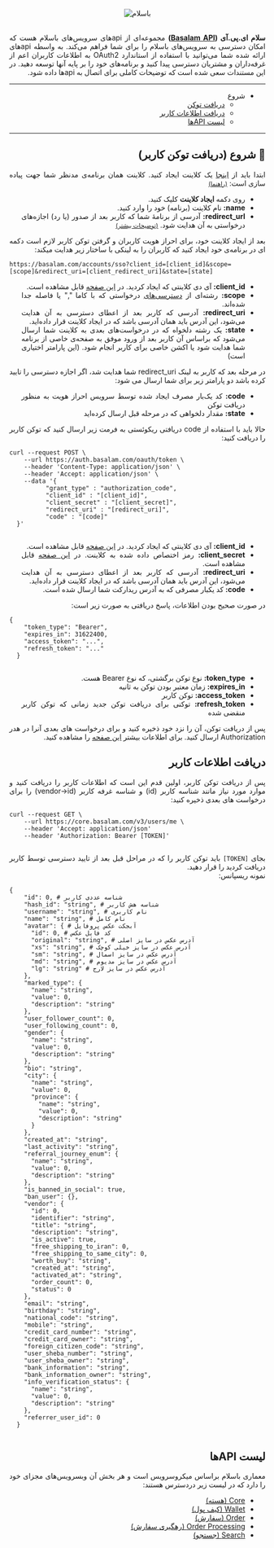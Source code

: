<link rel="stylesheet" href="./assets/fonts/Estedad-stylesheet.css" />
<link rel="stylesheet" href="./assets/css/highlight/default.min.css" />
<!-- <script src="./assets/js/highlight/highlight.min.js"></script> -->

<div style="text-align: center;">
  <br>
  <img class="oI3ssn" src="https://basalam.com/img/basalam-logotype.svg" alt="باسلام">
  </div>
  <br>
  <div align="right" dir="rtl" style="font-family: 'Estedad', -apple-system,BlinkMacSystemFont,'Segoe UI',Helvetica,Arial,sans-serif,'Apple Color Emoji','Segoe UI Emoji','Segoe UI Symbol', sans-serif; text-align: justify; direction: rtl;">
  <p>
  <b style="font-weight:bold">سلام ای.پی.آی (<a href="https://developers.basalam.com" target="_blank">Basalam API</a>)</b> مجموعه‌ای از api‌های سرویس‌های باسلام هست که امکان دسترسی به سرویس‌های باسلام را برای شما فراهم می‌کند. به واسطه api‌های ارائه شده شما می‌توانید با استفاده از استاندارد OAuth2 به اطلاعات کاربران اعم از غرفه‌داران و مشتریان دسترسی پیدا کنید و برنامه‌های خود را بر پایه آنها توسعه دهید.
  در این مستندات سعی شده است که توضیحات کاملی برای اتصال به api‌ها داده شود.
  </p>
  <hr>
  <ul dir="rtl">
    <li> شروع
      <ul>
        <li><a href="#%F0%9F%9A%80-%D8%B4%D8%B1%D9%88%D8%B9-%D8%AF%D8%B1%DB%8C%D8%A7%D9%81%D8%AA-%D8%AA%D9%88%DA%A9%D9%86-%DA%A9%D8%A7%D8%B1%D8%A8%D8%B1">دریافت توکن</a></li>
        <li><a href="#%D8%AF%D8%B1%DB%8C%D8%A7%D9%81%D8%AA-%D8%A7%D8%B7%D9%84%D8%A7%D8%B9%D8%A7%D8%AA-%DA%A9%D8%A7%D8%B1%D8%A8%D8%B1">دریافت اطلاعات کاربر</a></li>
        <li><a href="#%D9%84%DB%8C%D8%B3%D8%AA-api%D9%87%D8%A7">لیست APIها</a></li>
      </ul>
    </li>
  </ul>
  <hr>
  <p>
  <h2 style="font-weight:bold">🚀 شروع (دریافت توکن کاربر)</h2> ابتدا باید از <a href="https://developers.basalam.com/clients" target="_new">اینجا</a> یک کلاینت ایجاد کنید.
  کلاینت همان برنامه‌ی مدنظر شما جهت پیاده سازی است: <small><a href="https://developers.basalam.com/authorization#%D8%A7%DB%8C%D8%AC%D8%A7%D8%AF-%DA%A9%D9%84%D8%A7%DB%8C%D9%86%D8%AA" target="_blank">(راهنما)</a></small>
  <br>
  <ul dir="rtl">
    <li>روی دکمه <b style="font-weight:bold">ایجاد کلاینت</b> کلیک کنید.</li>
    <li><b style="font-weight:bold">name:</b> نام کلاینت (برنامه) خود را وارد کنید.</li>
    <li><b style="font-weight:bold">redirect_url:</b> آدرسی از برنامهٔ شما که کاربر بعد از صدور (یا رد) اجازه‌های درخواستی به آن هدایت شود. <small><a href="https://developers.basalam.com/authorization#%D8%AF%D8%B1%DB%8C%D8%A7%D9%81%D8%AA-%D8%AF%D8%B3%D8%AA%D8%B1%D8%B3%DB%8C-%D8%A7%D8%B2-%DA%A9%D8%A7%D8%B1%D8%A8%D8%B1" target="_blank">(توضیحات بیشتر)</a></small></li>
  </ul>
  </p>
  <p>
  بعد از ایجاد کلاینت خود، برای احراز هویت کاربران و گرفتن توکن کاربر لازم است دکمه ای در برنامه‌ی خود ایجاد کنید که کاربران را به لینکی با ساختار زیر هدایت میکند:<br>
  <div style="text-align:left;" dir="ltr">
  <code dir="ltr">https://basalam.com/accounts/sso?client_id=[client_id]&scope=[scope]&redirect_uri=[client_redirect_uri]&state=[state]</code>
  </div>
  <ul dir="rtl">
    <li><b style="font-weight:bold">client_id:</b> آی دی کلاینتی که ایجاد کردید. در <a href="https://developers.basalam.com/clients" target="_new">این صفحه</a> قابل مشاهده است.</li>
    <li><b style="font-weight:bold">scope:</b> رشته‌ای از <a href="https://developers.basalam.com/scopes" target="_blank">دسترسی‌های</a> درخواستی که با کاما "," یا فاصله جدا شده‌اند.</li>
    <li><b style="font-weight:bold">redirect_uri:</b>  آدرسی که کاربر بعد از اعطای دسترسی به آن هدایت می‌شود، این آدرس باید همان آدرسی باشد که در ایجاد کلاینت قرار داده‌اید.</li>
    <li><b style="font-weight:bold">state:</b> یک رشته دلخواه که در درخواست‌های بعدی به کلاینت شما ارسال می‌شود که براساس آن کاربر بعد از ورود موفق به صفحه‌ی خاصی از برنامه شما هدایت شود یا اکشن خاصی برای کاربر انجام شود. (این پارامتر اختیاری است)</li>
  </ul>
  </p>
  <p>
  در مرحله بعد که کاربر به لینک redirect_uri شما هدایت شد، اگر اجازه دسترسی را تایید کرده باشد دو پارامتر زیر برای شما ارسال می شود:
  <ul dir="rtl">
    <li><b style="font-weight:bold">code:</b> کد یک‌بار مصرف ایجاد شده توسط سرویس احراز هویت به منظور دریافت توکن</li>
    <li><b style="font-weight:bold">state:</b>  مقدار دلخواهی که در مرحله قبل ارسال کرده‌اید</li>
  </ul>
  حالا باید با استفاده از code دریافتی ریکوئستی به فرمت زیر ارسال کنید که توکن کاربر را دریافت کنید:
  <br>
  <div style="text-align:left;direction: ltr;" dir="ltr">
  <pre dir="ltr"><code dir="ltr">curl --request POST \
    --url https://auth.basalam.com/oauth/token \
    --header 'Content-Type: application/json' \
    --header 'Accept: application/json' \
    --data '{
          "grant_type" : "authorization_code",
          "client_id" : "[client_id]",
          "client_secret" : "[client_secret]",
          "redirect_uri" : "[redirect_uri]",
          "code" : "[code]"
  }'
  </code></pre>
  </div>
  <ul dir="rtl">
    <li><b style="font-weight:bold">client_id:</b> آی دی کلاینتی که ایجاد کردید. در <a href="https://developers.basalam.com/clients" target="_new">این صفحه</a> قابل مشاهده است.</li>
    <li><b style="font-weight:bold">client_secret:</b>  رمز اختصاص داده شده به کلاینت. در <a href="https://developers.basalam.com/clients" target="_new">این صفحه</a> قابل مشاهده است.</li>
    <li><b style="font-weight:bold">redirect_uri:</b>  آدرسی که کاربر بعد از اعطای دسترسی به آن هدایت می‌شود، این آدرس باید همان آدرسی باشد که در ایجاد کلاینت قرار داده‌اید.</li>
    <li><b style="font-weight:bold">code:</b> کد یکبار مصرفی که به آدرس ریدارکت شما ارسال شده است.</li>
  </ul>
  در صورت صحیح بودن اطلاعات، پاسخ دریافتی به صورت زیر است:
  <div style="text-align:left;direction: ltr;" dir="ltr">
  <pre><code>{
    "token_type": "Bearer",
    "expires_in": 31622400,
    "access_token": "...",
    "refresh_token": "..."
  }
  </code></pre>
  </div>
  <ul dir="rtl">
    <li><b style="font-weight:bold">token_type:</b> نوع توکن برگشتی، که نوع Bearer هست.</li>
    <li><b style="font-weight:bold">expires_in:</b> زمان معتبر بودن توکن به ثانیه</li>
    <li><b style="font-weight:bold">access_token:</b> توکن کاربر</li>
    <li><b style="font-weight:bold">refresh_token:</b> توکنی برای دریافت توکن جدید زمانی که توکن کاربر منقضی شده</li>
  </ul>
  پس از دریافت توکن، آن را نزد خود ذخیره کنید و برای درخواست های بعدی آنرا در هدر Authorization ارسال کنید. 
  برای اطلاعات بیشتر <a href="https://developers.basalam.com/authorization#%D9%85%D8%B1%D8%AD%D9%84%D9%87-%D8%B3%D9%88%D9%85-%D8%AF%D8%B1%DB%8C%D8%A7%D9%81%D8%AA-%D8%A7%D8%B7%D9%84%D8%A7%D8%B9%D8%A7%D8%AA-%DA%A9%D8%A7%D8%B1%D8%A8%D8%B1" target="_blank">این صفحه</a> را مشاهده کنید.
  </p>

  <h2>دریافت اطلاعات کاربر</h2>
  <p dir="rtl">
  پس از دریافت توکن کاربر، اولین قدم این است که اطلاعات کاربر را دریافت کنید و موارد مورد نیاز مانند شناسه کاربر (id) و شناسه غرفه کاربر (vendor->id) را برای درخواست های بعدی ذخیره کنید:

  <pre dir="ltr"><code dir="ltr">curl --request GET \
    --url https://core.basalam.com/v3/users/me \
    --header 'Accept: application/json'
    --header 'Authorization: Bearer [TOKEN]'
  </code></pre>

  بجای <code>[TOKEN]</code> باید توکن کاربر را که در مراحل قبل بعد از تایید دسترسی توسط کاربر دریافت کردید را قرار دهید.
  <br>
  نمونه ریسپانس:
  <pre dir="ltr"><code dir="ltr">{
    "id": 0, # شناسه عددی کاربر
    "hash_id": "string", # شناسه هش کاربر
    "username": "string", # نام کاربری
    "name": "string", # نام کامل
    "avatar": { # آبجکت عکس پروفایل
      "id": 0, # کد فایل عکس
      "original": "string", # آدرس عکس در سایز اصلی
      "xs": "string", # آدرس عکس در سایز خیلی کوچک
      "sm": "string", # آدرس عکس در سایز اسمال
      "md": "string", # آدرس عکس در سایز مدیوم
      "lg": "string" # آدرس عکس در سایز لارج
    },
    "marked_type": {
      "name": "string",
      "value": 0,
      "description": "string"
    },
    "user_follower_count": 0,
    "user_following_count": 0,
    "gender": {
      "name": "string",
      "value": 0,
      "description": "string"
    },
    "bio": "string",
    "city": {
      "name": "string",
      "value": 0,
      "province": {
        "name": "string",
        "value": 0,
        "description": "string"
      }
    },
    "created_at": "string",
    "last_activity": "string",
    "referral_journey_enum": {
      "name": "string",
      "value": 0,
      "description": "string"
    },
    "is_banned_in_social": true,
    "ban_user": {},
    "vendor": {
      "id": 0,
      "identifier": "string",
      "title": "string",
      "description": "string",
      "is_active": true,
      "free_shipping_to_iran": 0,
      "free_shipping_to_same_city": 0,
      "worth_buy": "string",
      "created_at": "string",
      "activated_at": "string",
      "order_count": 0,
      "status": 0
    },
    "email": "string",
    "birthday": "string",
    "national_code": "string",
    "mobile": "string",
    "credit_card_number": "string",
    "credit_card_owner": "string",
    "foreign_citizen_code": "string",
    "user_sheba_number": "string",
    "user_sheba_owner": "string",
    "bank_information": "string",
    "bank_information_owner": "string",
    "info_verification_status": {
      "name": "string",
      "value": 0,
      "description": "string"
    },
    "referrer_user_id": 0
  }
  </code></pre>
  </p>

  <h2>لیست APIها</h2>
  <p dir="rtl">
  <span>معماری باسلام براساس میکروسرویس است و هر بخش آن وبسرویس‌های مجزای خود را دارد که در لیست زیر دردسترس هستند:</span>
  <ul dir="rtl">
    <li><a href="https://developers.basalam.com/services#-%D9%87%D8%B3%D8%AA%D9%87-core" target="_blank">Core (هسته)</a></li>
    <li><a href="https://developers.basalam.com/services#-%DA%A9%DB%8C%D9%81-%D9%BE%D9%88%D9%84-wallet" target="_blank">Wallet (کیف پول)</a></li>
    <li><a href="https://developers.basalam.com/services#-%D8%B3%D9%81%D8%A7%D8%B1%D8%B4-order" target="_blank">Order (سفارش)</a></li>
    <li><a href="https://developers.basalam.com/services#-%D8%B1%D9%87%DA%AF%DB%8C%D8%B1%DB%8C-%D8%B3%D9%81%D8%A7%D8%B1%D8%B4-order-processing" target="_blank">Order Processing (رهگیری سفارش)</a></li>
    <li><a href="https://developers.basalam.com/services#-%D8%AC%D8%B3%D8%AA%D8%AC%D9%88-search" target="_blank">Search (جستجو)</a></li>
  </ul>
  </p>


</div>

<!-- <script>hljs.highlightAll();</script> -->





